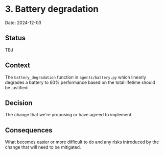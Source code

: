 # 3. Battery degradation

Date: 2024-12-03

## Status

TBJ

## Context

The `battery_degradation` function in `agents/battery.py` which linearly degrades a battery to 60% performance based on the total lifetime should be justified.

## Decision

The change that we're proposing or have agreed to implement.

## Consequences

What becomes easier or more difficult to do and any risks introduced by the change that will need to be mitigated.
